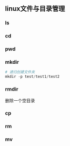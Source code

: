 ## linux文件与目录管理

### ls

### cd

### pwd

### mkdir

```python
# 递归创建文件夹
mkdir -p test/test1/test2
```

### rmdir

删除一个空目录

### cp

### rm

### mv